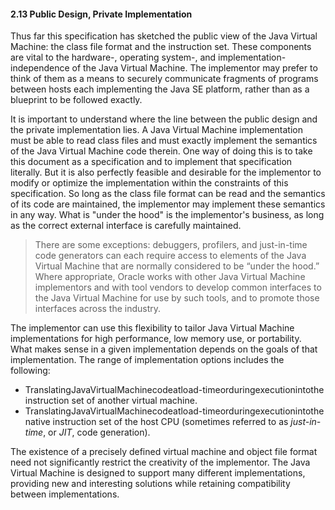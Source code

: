 #### **2.13 Public Design, Private Implementation** 

Thus far this specification has sketched the public view of the Java Virtual Machine: the class file format and the instruction set. These components are vital to the hardware-, operating system-, and implementation-independence of the Java Virtual Machine. The implementor may prefer to think of them as a means to securely communicate fragments of programs between hosts each implementing the Java SE platform, rather than as a blueprint to be followed exactly. 

It is important to understand where the line between the public design and the private implementation lies. A Java Virtual Machine implementation must be able to read class files and must exactly implement the semantics of the Java Virtual Machine code therein. One way of doing this is to take this document as a specification and to implement that specification literally. But it is also perfectly feasible and desirable for the implementor to modify or optimize the implementation within the constraints of this specification. So long as the class file format can be read and the semantics of its code are maintained, the implementor may implement these semantics in any way. What is "under the hood" is the implementor's business, as long as the correct external interface is carefully maintained. 

> There are some exceptions: debuggers, profilers, and just-in-time code generators can each require access to elements of the Java Virtual Machine that are normally considered to be “under the hood.” Where appropriate, Oracle works with other Java Virtual Machine implementors and with tool vendors to develop common interfaces to the Java Virtual Machine for use by such tools, and to promote those interfaces across the industry. 

The implementor can use this flexibility to tailor Java Virtual Machine implementations for high performance, low memory use, or portability. What makes sense in a given implementation depends on the goals of that implementation. The range of implementation options includes the following: 

- TranslatingJavaVirtualMachinecodeatload-timeorduringexecutionintothe instruction set of another virtual machine. 
- TranslatingJavaVirtualMachinecodeatload-timeorduringexecutionintothe native instruction set of the host CPU (sometimes referred to as *just-in-time*, or *JIT*, code generation). 

The existence of a precisely defined virtual machine and object file format need not significantly restrict the creativity of the implementor. The Java Virtual Machine is designed to support many different implementations, providing new and interesting solutions while retaining compatibility between implementations. 